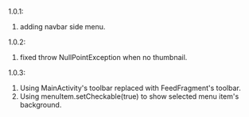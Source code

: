 1.0.1:
   1. adding navbar side menu.


1.0.2:
   1. fixed throw NullPointException when no thumbnail.

1.0.3:
   1. Using MainActivity's toolbar replaced with FeedFragment's toolbar.
   2. Using menuItem.setCheckable(true) to show selected menu item's background.
